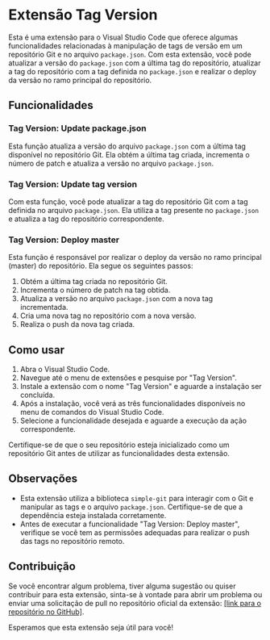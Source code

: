 # Extensão Tag Version

Esta é uma extensão para o Visual Studio Code que oferece algumas funcionalidades relacionadas à manipulação de tags de versão em um repositório Git e no arquivo `package.json`. Com esta extensão, você pode atualizar a versão do `package.json` com a última tag do repositório, atualizar a tag do repositório com a tag definida no `package.json` e realizar o deploy da versão no ramo principal do repositório.

## Funcionalidades

### Tag Version: Update package.json

Esta função atualiza a versão do arquivo `package.json` com a última tag disponível no repositório Git. Ela obtém a última tag criada, incrementa o número de patch e atualiza a versão no arquivo `package.json`.

### Tag Version: Update tag version

Com esta função, você pode atualizar a tag do repositório Git com a tag definida no arquivo `package.json`. Ela utiliza a tag presente no `package.json` e atualiza a tag do repositório correspondente.

### Tag Version: Deploy master

Esta função é responsável por realizar o deploy da versão no ramo principal (master) do repositório. Ela segue os seguintes passos:

1. Obtém a última tag criada no repositório Git.
2. Incrementa o número de patch na tag obtida.
3. Atualiza a versão no arquivo `package.json` com a nova tag incrementada.
4. Cria uma nova tag no repositório com a nova versão.
5. Realiza o push da nova tag criada.

## Como usar

1. Abra o Visual Studio Code.
2. Navegue até o menu de extensões e pesquise por "Tag Version".
3. Instale a extensão com o nome "Tag Version" e aguarde a instalação ser concluída.
4. Após a instalação, você verá as três funcionalidades disponíveis no menu de comandos do Visual Studio Code.
5. Selecione a funcionalidade desejada e aguarde a execução da ação correspondente.

Certifique-se de que o seu repositório esteja inicializado como um repositório Git antes de utilizar as funcionalidades desta extensão.

## Observações

- Esta extensão utiliza a biblioteca `simple-git` para interagir com o Git e manipular as tags e o arquivo `package.json`. Certifique-se de que a dependência esteja instalada corretamente.
- Antes de executar a funcionalidade "Tag Version: Deploy master", verifique se você tem as permissões adequadas para realizar o push das tags no repositório remoto.

## Contribuição

Se você encontrar algum problema, tiver alguma sugestão ou quiser contribuir para esta extensão, sinta-se à vontade para abrir um problema ou enviar uma solicitação de pull no repositório oficial da extensão: [[link para o repositório no GitHub]](https://github.com/gustavolopesv3/tag-version).

Esperamos que esta extensão seja útil para você!
